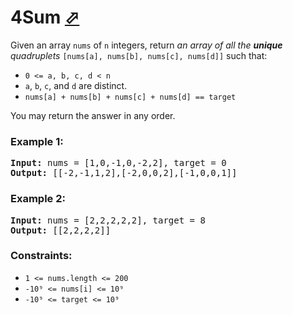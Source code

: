 # 4Sum [⬀](https://leetcode.com/problems/4sum/)

Given an array `nums` of `n` integers, return *an array of all the **unique** quadruplets* `[nums[a], nums[b], nums[c], nums[d]]` such that:

- `0 <= a, b, c, d < n`
- `a`, `b`, `c`, and `d` are distinct.
- `nums[a] + nums[b] + nums[c] + nums[d] == target`

You may return the answer in any order.

### Example 1:
<pre>
<b>Input:</b> nums = [1,0,-1,0,-2,2], target = 0
<b>Output:</b> [[-2,-1,1,2],[-2,0,0,2],[-1,0,0,1]]
</pre>

### Example 2:
<pre>
<b>Input:</b> nums = [2,2,2,2,2], target = 8
<b>Output:</b> [[2,2,2,2]]
</pre>

### Constraints:

- `1 <= nums.length <= 200`
- `-10⁹ <= nums[i] <= 10⁹`
- `-10⁹ <= target <= 10⁹`
